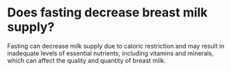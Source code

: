 # Does fasting decrease breast milk supply?

Fasting can decrease milk supply due to caloric restriction and may result in inadequate levels of essential nutrients, including vitamins and minerals, which can affect the quality and quantity of breast milk.